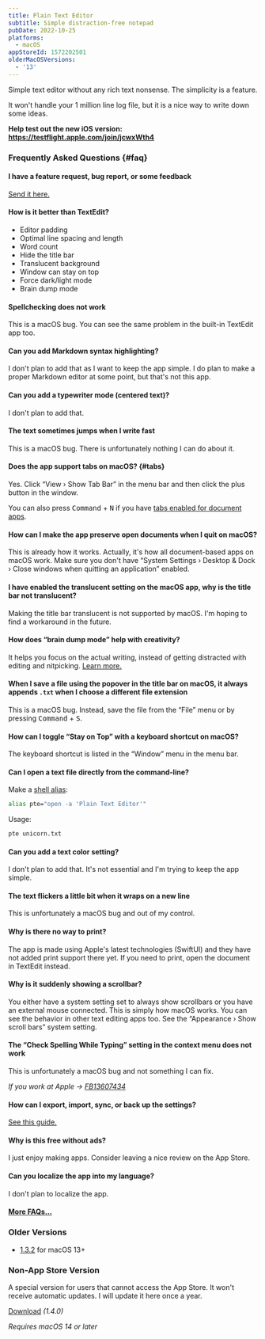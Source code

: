 ```yaml
---
title: Plain Text Editor
subtitle: Simple distraction-free notepad
pubDate: 2022-10-25
platforms:
  - macOS
appStoreId: 1572202501
olderMacOSVersions:
  - '13'
---
```


Simple text editor without any rich text nonsense. The simplicity is a feature.

It won't handle your 1 million line log file, but it is a nice way to write down some ideas.

**Help test out the new iOS version: https://testflight.apple.com/join/jcwxWth4**

### Frequently Asked Questions {#faq}

#### I have a feature request, bug report, or some feedback

[Send it here.](https://sindresorhus.com/feedback?product=Plain%20Text%20Editor&referrer=Website-FAQ)

#### How is it better than TextEdit?

- Editor padding
- Optimal line spacing and length
- Word count
- Hide the title bar
- Translucent background
- Window can stay on top
- Force dark/light mode
- Brain dump mode

#### Spellchecking does not work

This is a macOS bug. You can see the same problem in the built-in TextEdit app too.

#### Can you add Markdown syntax highlighting?

I don't plan to add that as I want to keep the app simple. I do plan to make a proper Markdown editor at some point, but that's not this app.

#### Can you add a typewriter mode (centered text)?

I don't plan to add that.

#### The text sometimes jumps when I write fast

This is a macOS bug. There is unfortunately nothing I can do about it.

#### Does the app support tabs on macOS? {#tabs}

Yes. Click “View › Show Tab Bar” in the menu bar and then click the plus button in the window.

You can also press <kbd>Command</kbd> + <kbd>N</kbd> if you have [tabs enabled for document apps](https://support.apple.com/en-gb/guide/mac-help/mchla4695cce/mac).

#### How can I make the app preserve open documents when I quit on macOS?

This is already how it works. Actually, it's how all document-based apps on macOS work. Make sure you don't have “System Settings › Desktop & Dock › Close windows when quitting an application” enabled.

#### I have enabled the translucent setting on the macOS app, why is the title bar not translucent?

Making the title bar translucent is not supported by macOS. I'm hoping to find a workaround in the future.

#### How does “brain dump mode” help with creativity?

It helps you focus on the actual writing, instead of getting distracted with editing and nitpicking. [Learn more.](https://writingcooperative.com/how-the-brain-dump-method-can-boost-your-writing-output-881089bb897a)

#### When I save a file using the popover in the title bar on macOS, it always appends `.txt` when I choose a different file extension

This is a macOS bug. Instead, save the file from the “File” menu or by pressing <kbd>Command</kbd> + <kbd>S</kbd>.

#### How can I toggle “Stay on Top” with a keyboard shortcut on macOS?

The keyboard shortcut is listed in the “Window” menu in the menu bar.

#### Can I open a text file directly from the command-line?

Make a [shell alias](https://shapeshed.com/unix-alias/):

```sh
alias pte="open -a 'Plain Text Editor'"
```

Usage:

```sh
pte unicorn.txt
```

#### Can you add a text color setting?

I don't plan to add that. It's not essential and I'm trying to keep the app simple.

#### The text flickers a little bit when it wraps on a new line

This is unfortunately a macOS bug and out of my control.

#### Why is there no way to print?

The app is made using Apple's latest technologies (SwiftUI) and they have not added print support there yet. If you need to print, open the document in TextEdit instead.

#### Why is it suddenly showing a scrollbar?

You either have a system setting set to always show scrollbars or you have an external mouse connected. This is simply how macOS works. You can see the behavior in other text editing apps too. See the “Appearance › Show scroll bars” system setting.

#### The “Check Spelling While Typing” setting in the context menu does not work

This is unfortunately a macOS bug and not something I can fix.

*If you work at Apple → [FB13607434](https://github.com/feedback-assistant/reports/issues/467)*

#### How can I export, import, sync, or back up the settings?

[See this guide.](https://github.com/sindresorhus/guides/blob/main/backup-app-settings.md)

#### Why is this free without ads?

I just enjoy making apps. Consider leaving a nice review on the App Store.

#### Can you localize the app into my language?

I don't plan to localize the app.

#### [More FAQs…](/apps/faq)

### Older Versions

- [1.3.2](https://github.com/sindresorhus/meta/files/14232390/Plain.Text.Editor.1.3.2.-.macOS.13.zip) for macOS 13+

### Non-App Store Version

A special version for users that cannot access the App Store. It won't receive automatic updates. I will update it here once a year.

[Download](https://www.dropbox.com/scl/fi/o4c1yceor1i75blq21k6z/Plain-Text-Editor-1.4.0-1707655107.zip?rlkey=sp7x6srayuld4gi8cuouevoef&raw=1) *(1.4.0)*

*Requires macOS 14 or later*
